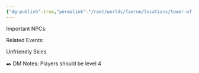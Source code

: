 ```yaml
---
{"dg-publish":true,"permalink":"/root/worlds/faerun/locations/tower-of-zephyros/","title":"-- Tower Of Zephyros"}
---
```


Important NPCs:

Related Events:

Unfriendly Skies

✒️ DM Notes:
Players should be level 4